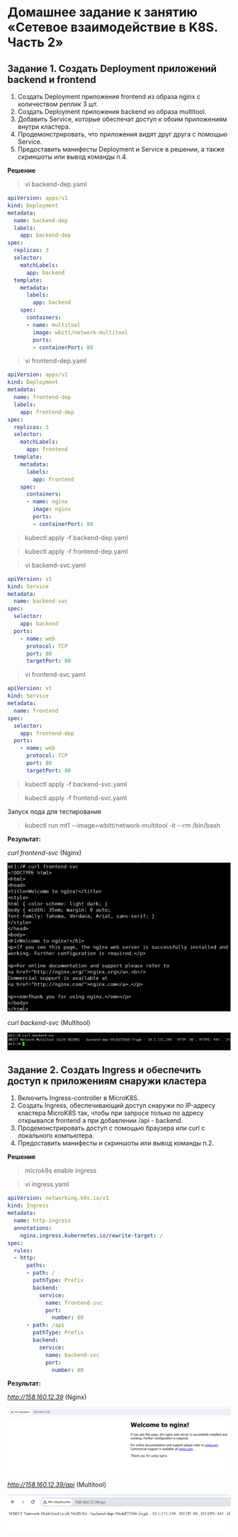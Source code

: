 # Домашнее задание к занятию «Сетевое взаимодействие в K8S. Часть 2»

## Задание 1. Создать Deployment приложений backend и frontend

1. Создать Deployment приложения frontend из образа nginx с количеством реплик 3 шт.
2. Создать Deployment приложения backend из образа multitool.
3. Добавить Service, которые обеспечат доступ к обоим приложениям внутри кластера.
4. Продемонстрировать, что приложения видят друг друга с помощью Service.
5. Предоставить манифесты Deployment и Service в решении, а также скриншоты или вывод команды п.4.

**Решение**

> vi backend-dep.yaml

```YAML
apiVersion: apps/v1
kind: Deployment
metadata:
  name: backend-dep
  labels:
    app: backend-dep
spec:
  replicas: 3
  selector:
    matchLabels:
      app: backend
  template:
    metadata:
      labels:
        app: backend
    spec:
      containers:
      - name: multitool
        image: wbitt/network-multitool
        ports:
        - containerPort: 80
```

> vi frontend-dep.yaml

```YAML
apiVersion: apps/v1
kind: Deployment
metadata:
  name: frontend-dep
  labels:
    app: frontend-dep
spec:
  replicas: 3
  selector:
    matchLabels:
      app: frontend
  template:
    metadata:
      labels:
        app: frontend
    spec:
      containers:	
      - name: nginx
        image: nginx
        ports:
        - containerPort: 80
```

> kubectl apply -f backend-dep.yaml

> kubectl apply -f frontend-dep.yaml


> vi backend-svc.yaml

```YAML
apiVersion: v1
kind: Service
metadata:
  name: backend-svc
spec:
  selector:
    app: backend
  ports:
    - name: web
      protocol: TCP
      port: 80
      targetPort: 80
```

> vi frontend-svc.yaml

```YAML
apiVersion: v1
kind: Service
metadata:
  name: frontend
spec:
  selector:
    app: frontend-dep
  ports:
    - name: web
      protocol: TCP
      port: 80
      targetPort: 80
```

> kubectl apply -f backend-svc.yaml

> kubectl apply -f frontend-svc.yaml

Запуск пода для тестирования

> kubectl run mt1 --image=wbitt/network-multitool -it --rm /bin/bash


**Результат:**

*curl  frontend-svc* (Nginx)

![kuber1.5-task1-1](./home_work/kuber_1.5/screenshots/Screenshot_1.png)

*curl  backend-svc* (Multitool)

![kuber1.5-task1-2](./home_work/kuber_1.5/screenshots/Screenshot_2.png)


## Задание 2. Создать Ingress и обеспечить доступ к приложениям снаружи кластера


1. Включить Ingress-controller в MicroK8S.
2. Создать Ingress, обеспечивающий доступ снаружи по IP-адресу кластера MicroK8S так, чтобы при запросе только по адресу открывался frontend а при добавлении /api - backend.
3. Продемонстрировать доступ с помощью браузера или curl с локального компьютера.
4. Предоставить манифесты и скриншоты или вывод команды п.2.

**Решение**

> microk8s enable ingress

> vi ingress.yaml

```YAML
apiVersion: networking.k8s.io/v1
kind: Ingress
metadata:
  name: http-ingress
  annotations:
    nginx.ingress.kubernetes.io/rewrite-target: /
spec:
  rules:
  - http:
      paths:
      - path: /
        pathType: Prefix
        backend:
          service:
            name: frontend-svc
            port:
              number: 80
      - path: /api
        pathType: Prefix
        backend:
          service:
            name: backend-svc
            port:
              number: 80
```			  

**Результат:**

*http://158.160.12.39* (Nginx)

![kuber1.5-task2-1](./home_work/kuber_1.5/screenshots/Screenshot_3.png)

*http://158.160.12.39/api* (Multitool)

![kuber1.5-task2-2](./home_work/kuber_1.5/screenshots/Screenshot_4.png)
